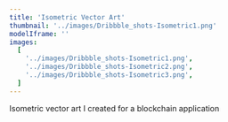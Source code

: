 ```yaml
---
title: 'Isometric Vector Art'
thumbnail: '../images/Dribbble_shots-Isometric1.png'
modelIframe: ''
images:
  [
    '../images/Dribbble_shots-Isometric1.png',
    '../images/Dribbble_shots-Isometric2.png',
    '../images/Dribbble_shots-Isometric3.png',
  ]
---
```


Isometric vector art I created
for a blockchain application
